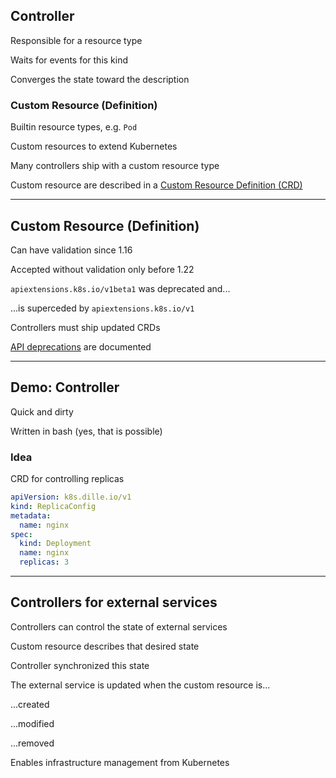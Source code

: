 ## Controller

Responsible for a resource type

Waits for events for this kind

Converges the state toward the description

### Custom Resource (Definition)

Builtin resource types, e.g. `Pod`

Custom resources to extend Kubernetes

Many controllers ship with a custom resource type

Custom resource are described in a [Custom Resource Definition (CRD)](https://kubernetes.io/docs/tasks/extend-kubernetes/custom-resources/custom-resource-definitions/)

---

## Custom Resource (Definition)

Can have validation since 1.16

Accepted without validation only before 1.22

`apiextensions.k8s.io/v1beta1` was deprecated and...

...is superceded by `apiextensions.k8s.io/v1`

Controllers must ship updated CRDs

[API deprecations](https://kubernetes.io/docs/reference/using-api/deprecation-guide/) are documented

---

## Demo: Controller

Quick and dirty

Written in bash (yes, that is possible)

### Idea

CRD for controlling replicas

```yaml
apiVersion: k8s.dille.io/v1
kind: ReplicaConfig
metadata:
  name: nginx
spec:
  kind: Deployment
  name: nginx
  replicas: 3
```

---

## Controllers for external services

Controllers can control the state of external services

Custom resource describes that desired state

Controller synchronized this state

The external service is updated when the custom resource is...

...created

...modified

...removed

Enables infrastructure management from Kubernetes
